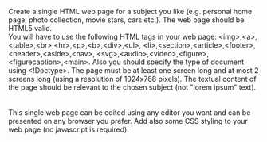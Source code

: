 Create a single HTML web page for a subject you like (e.g. personal home page, photo collection, movie stars, cars etc.). The web page should be HTML5 valid.\
You will have to use the following HTML tags in your web page: \<img\>,\<a\>,\<table\>,\<br\>,\<hr\>,\<p\>,\<b\>,\<div\>,\<ul\>, \<li\>,\<section\>,\<article\>,\<footer\>,\<header\>,\<aside\>,\<nav\>, \<svg\>,\<audio\>,\<video\>,\<figure\>,\<figurecaption\>,\<main\>. Also you should specify the type of document using <!Doctype>. The page must be at least one screen long and at most 2 screens long (using a resolution of 1024x768 pixels). The textual content of the page should be relevant to the chosen subject (not "lorem ipsum" text). <br/><br/> \
This single web page can be edited using any editor you want and can be presented on any browser you prefer.
Add also some CSS styling to your web page (no javascript is required).
